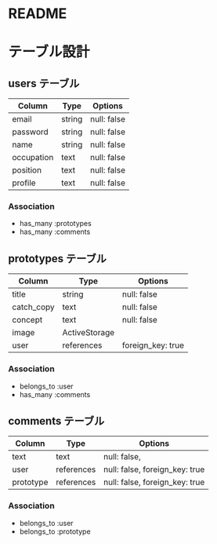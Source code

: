 # README
# テーブル設計

## users テーブル

| Column     | Type   | Options     |
| ---------- | ------ | ----------- |
| email      | string | null: false |
| password   | string | null: false |
| name       | string | null: false |
| occupation | text   | null: false |
| position   | text   | null: false |
| profile    | text   | null: false |


### Association

- has_many :prototypes
- has_many :comments


## prototypes テーブル

| Column      | Type          | Options                        |
| ----------- | ------------- | ------------------------------ |
| title       | string        | null: false                    |
| catch_copy  | text          | null: false                    |
| concept     | text          | null: false                    |
| image       | ActiveStorage |                                |
| user        | references    | foreign_key: true              |



### Association

- belongs_to :user
- has_many :comments


## comments テーブル

| Column       | Type       | Options                        |
| -------------| ---------- | ------------------------------ |
| text         | text       | null: false,                   |
| user         | references | null: false, foreign_key: true |
| prototype    | references | null: false, foreign_key: true |

### Association

- belongs_to :user
- belongs_to :prototype